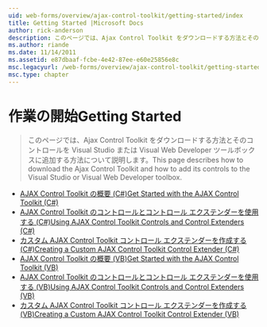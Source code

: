 ```yaml
---
uid: web-forms/overview/ajax-control-toolkit/getting-started/index
title: Getting Started |Microsoft Docs
author: rick-anderson
description: このページでは、Ajax Control Toolkit をダウンロードする方法とそのコントロールを Visual Studio または Visual Web Developer ツールボックスに追加する方法について説明します。
ms.author: riande
ms.date: 11/14/2011
ms.assetid: e87dbaaf-fcbe-4e42-87ee-e60e25856e8c
msc.legacyurl: /web-forms/overview/ajax-control-toolkit/getting-started
msc.type: chapter
---
```

<a name="getting-started"></a><span data-ttu-id="276ca-103">作業の開始</span><span class="sxs-lookup"><span data-stu-id="276ca-103">Getting Started</span></span>
====================
> <span data-ttu-id="276ca-104">このページでは、Ajax Control Toolkit をダウンロードする方法とそのコントロールを Visual Studio または Visual Web Developer ツールボックスに追加する方法について説明します。</span><span class="sxs-lookup"><span data-stu-id="276ca-104">This page describes how to download the Ajax Control Toolkit and how to add its controls to the Visual Studio or Visual Web Developer toolbox.</span></span>


- [<span data-ttu-id="276ca-105">AJAX Control Toolkit の概要 (C#)</span><span class="sxs-lookup"><span data-stu-id="276ca-105">Get Started with the AJAX Control Toolkit (C#)</span></span>](get-started-with-the-ajax-control-toolkit-cs.md)
- [<span data-ttu-id="276ca-106">AJAX Control Toolkit のコントロールとコントロール エクステンダーを使用する (C#)</span><span class="sxs-lookup"><span data-stu-id="276ca-106">Using AJAX Control Toolkit Controls and Control Extenders (C#)</span></span>](using-ajax-control-toolkit-controls-and-control-extenders-cs.md)
- [<span data-ttu-id="276ca-107">カスタム AJAX Control Toolkit コントロール エクステンダーを作成する (C#)</span><span class="sxs-lookup"><span data-stu-id="276ca-107">Creating a Custom AJAX Control Toolkit Control Extender (C#)</span></span>](creating-a-custom-ajax-control-toolkit-control-extender-cs.md)
- [<span data-ttu-id="276ca-108">AJAX Control Toolkit の概要 (VB)</span><span class="sxs-lookup"><span data-stu-id="276ca-108">Get Started with the AJAX Control Toolkit (VB)</span></span>](get-started-with-the-ajax-control-toolkit-vb.md)
- [<span data-ttu-id="276ca-109">AJAX Control Toolkit のコントロールとコントロール エクステンダーを使用する (VB)</span><span class="sxs-lookup"><span data-stu-id="276ca-109">Using AJAX Control Toolkit Controls and Control Extenders (VB)</span></span>](using-ajax-control-toolkit-controls-and-control-extenders-vb.md)
- [<span data-ttu-id="276ca-110">カスタム AJAX Control Toolkit コントロール エクステンダーを作成する (VB)</span><span class="sxs-lookup"><span data-stu-id="276ca-110">Creating a Custom AJAX Control Toolkit Control Extender (VB)</span></span>](creating-a-custom-ajax-control-toolkit-control-extender-vb.md)
